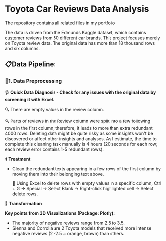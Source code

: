 # Toyota Car Reviews Data Analysis
The repository contains all related files in my portfolio

The data is driven from the Edmunds Kaggle dataset, which contains customer reviews from 50 different car brands.
This project focuses merely on Toyota review data. The original data has more than 18 thousand rows and six columns. 

## 📋Data Pipeline: 

### 📌1. Data Preprocessing

**🩺 Quick Data Diagnosis - Check for any issues with the original data by screening it with Excel.**

   🔍 There are empty values in the review column.
   
  🔍 Parts of reviews in the Review column were split into a few following rows in the first column; therefore, it leads to more than extra redundant 4000 rows. Deleting data might be quite risky as some insights won't be discovered or affect other insights and analyses. As I estimate, the time to complete this cleaning task manually is 4 hours (20 seconds for each row; each review error contains 1-5 redundant rows).

**⚕️ Treatment**
* Clean the redundant texts appearing in a few rows of the first column by moving them into their belonging text above.
  
  💊 Using Excel to delete rows with empty values in a specific column, Ctrl + G -> Special -> Select Blank -> Right-click highlighted cell -> Select delete rows. 


**🧬 Transformation**

**Key points from 3D Visualizations (Package: Plotly):**
- The majority of negative reviews range from 2.5 to 3.5.
- Sienna and Corrolla are 2 Toyota models that received more intense negative reviews (2 -2.5 ~ orange, brown) than others. 

